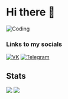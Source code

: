 # Hi there :wave: <!-- I'm a Junior Python Developer -->

<!-- <img align="right" alt="GIF" src="https://github.com/DispenserBro/DispenserBro/blob/main/code.gif?raw=true" width="500"/> -->

![Coding](https://github.com/DispenserBro/DispenserBro/blob/main/code.gif)

### Links to my socials

[![VK](https://img.shields.io/badge/VK-0077FF?style=for-the-badge&logo=VK&logoColor=FFF)](https://vk.com/dis__bro)
[![Telegram](https://img.shields.io/badge/telegram-2CA5E0?style=for-the-badge&logo=telegram&logoColor=white)](https://t.me/Dis_Br)

<!-- ## Technology stack

<h3>Back-end</h3>

[![Python](https://img.shields.io/badge/python-3670A0?style=for-the-badge&logo=python&logoColor=ffdd54)](https://python.org)
![Django](https://img.shields.io/badge/django-%23092E20.svg?style=for-the-badge&logo=django&logoColor=white)

### Databases

![Postgres](https://img.shields.io/badge/postgres-%23316192.svg?style=for-the-badge&logo=postgresql&logoColor=white)
![SQLite](https://img.shields.io/badge/sqlite-%2307405e.svg?style=for-the-badge&logo=sqlite&logoColor=white)

### Front-end

![HTML5](https://img.shields.io/badge/html5-%23E34F26.svg?style=for-the-badge&logo=html5&logoColor=white)
![CSS3](https://img.shields.io/badge/css3-%231572B6.svg?style=for-the-badge&logo=css3&logoColor=white)
![Aiogram](https://img.shields.io/badge/Aiorgam-2CA5E0?style=for-the-badge&logo=telegram&logoColor=white)

### Tools

![Visual Studio Code](https://img.shields.io/badge/Visual%20Studio%20Code-0078d7.svg?style=for-the-badge&logo=visual-studio-code&logoColor=white)
![Git](https://img.shields.io/badge/git-%23F05033.svg?style=for-the-badge&logo=git&logoColor=white)
![GitHub](https://img.shields.io/badge/github-%23121011.svg?style=for-the-badge&logo=github&logoColor=white)

![Postman](https://img.shields.io/badge/Postman-FF6C37?style=for-the-badge&logo=postman&logoColor=white)
![PyCharm](https://img.shields.io/badge/pycharm-143?style=for-the-badge&logo=pycharm&logoColor=black&color=black&labelColor=green)


### Operating systems

![Windows](https://img.shields.io/badge/Windows-0078D6?style=for-the-badge&logo=windows&logoColor=white)
![Ubuntu](https://img.shields.io/badge/Ubuntu-E95420?style=for-the-badge&logo=ubuntu&logoColor=white) <sup>(in WSL)</sup> -->

<!-- ### Learning

![Docker](https://img.shields.io/badge/docker-%230db7ed.svg?style=for-the-badge&logo=docker&logoColor=white)
![Git](https://img.shields.io/badge/git-%23F05033.svg?style=for-the-badge&logo=git&logoColor=white)
![DjangoREST](https://img.shields.io/badge/DJANGO-REST-ff1709?style=for-the-badge&logo=django&logoColor=white&color=ff1709&labelColor=gray)

![JavaScript](https://img.shields.io/badge/javascript-%23323330.svg?style=for-the-badge&logo=javascript&logoColor=%23F7DF1E)
![Vue.js](https://img.shields.io/badge/vuejs-%2335495e.svg?style=for-the-badge&logo=vuedotjs&logoColor=%234FC08D)
![AngularJS](https://img.shields.io/badge/angular-%23DD0031.svg?style=for-the-badge&logo=angular&logoColor=white) -->

## Stats

<picture>
<source 
  srcset="https://github-readme-stats.vercel.app/api?username=DispenserBro&show_icons=true&theme=algolia&custom_title=Dis_Bro's%20stats"
  media="(prefers-color-scheme: dark)"
/>
<source
  srcset="https://github-readme-stats.vercel.app/api?username=DispenserBro&show_icons=true&theme=graywhite&custom_title=Dis_Bro's%20stats"
  media="(prefers-color-scheme: light), (prefers-color-scheme: no-preference)"
/>
<img src="https://github-readme-stats.vercel.app/api?username=DispenserBro&show_icons=true" />
</picture>

<picture>
<source 
  srcset="https://github-readme-stats.vercel.app/api/top-langs/?username=DispenserBro&layout=compact&show_icons=true&theme=algolia"
  media="(prefers-color-scheme: dark)"
/>
<source
  srcset="https://github-readme-stats.vercel.app/api/top-langs/?username=DispenserBro&layout=compact&show_icons=true&theme=graywhite"
  media="(prefers-color-scheme: light), (prefers-color-scheme: no-preference)"
/>
<img src="https://github-readme-stats.vercel.app/api/top-langs/?username=DispenserBro&layout=compact&show_icons=true" />
</picture>

<!-- [![willianrod's wakatime stats](https://github-readme-stats.vercel.app/api/wakatime?username=DispenserBro)](https://github.com/anuraghazra/github-readme-stats) -->

<!-- ## Other -->

<!-- ### My certificates for nicknames

[![Dis_Bro](https://mynickname.com/img.php?id=1401322&sert=1)](https://mynickname.com/dis_bro)

[![DispenserBro](https://mynickname.com/img.php?id=1755674&sert=1)](https://mynickname.com/dispenser_bro) -->
<!-- [![Readme Card](https://github-readme-stats.vercel.app/api/pin/?username=DispenserBro&repo=DispenserBro)](https://github.com/DispenserBro) -->
